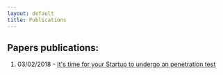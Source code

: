 ```yaml
---
layout: default
title: Publications
---
```


## Papers publications:

1. 03/02/2018 - [It's time for your Startup to undergo an penetration test](/publications/penetration-testing)

<!-- 1. 12/02/2018 - [The process of collecting information in a pentest](/publications/the-process-of-collecting-information-in-a-pentest/) -->
